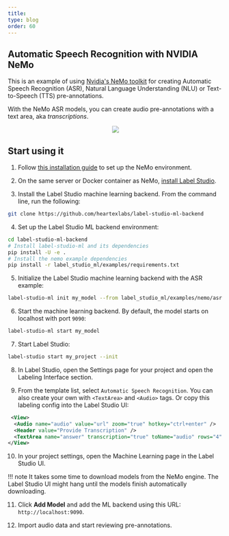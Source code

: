 ```yaml
---
title:
type: blog
order: 60
---
```


## Automatic Speech Recognition with NVIDIA NeMo

This is an example of using [Nvidia's NeMo toolkit](https://github.com/NVIDIA/NeMo) for creating Automatic Speech Recognition (ASR), Natural Language Understanding (NLU) or Text-to-Speech (TTS) pre-annotations.

With the NeMo ASR models, you can create audio pre-annotations with a text area, aka _transcriptions_.

<div style="margin:auto; text-align:center; width:100%"><img src="/images/nemo-asr.png" style="opacity: 0.7"/></div>


## Start using it

1. Follow [this installation guide](https://github.com/NVIDIA/NeMo#installation) to set up the NeMo environment.

2. On the same server or Docker container as NeMo, [install Label Studio](https://labelstud.io/guide/#Quickstart). 

3. Install the Label Studio machine learning backend. From the command line, run the following: 
```bash
git clone https://github.com/heartexlabs/label-studio-ml-backend  
```
4. Set up the Label Studio ML backend environment:
```bash
cd label-studio-ml-backend
# Install label-studio-ml and its dependencies
pip install -U -e .
# Install the nemo example dependencies
pip install -r label_studio_ml/examples/requirements.txt
```

5. Initialize the Label Studio machine learning backend with the ASR example:
```bash
label-studio-ml init my_model --from label_studio_ml/examples/nemo/asr.py
```

6. Start the machine learning backend. By default, the model starts on localhost with port `9090`:
```bash
label-studio-ml start my_model
```

7. Start Label Studio:
```bash
label-studio start my_project --init
```
   
8. In Label Studio, open the Settings page for your project and open the Labeling Interface section.

9. From the template list, select `Automatic Speech Recognition`. You can also create your own with `<TextArea>` and `<Audio>` tags. Or copy this labeling config into the Label Studio UI: 

```xml    
 <View>
  <Audio name="audio" value="url" zoom="true" hotkey="ctrl+enter" />
  <Header value="Provide Transcription" />
  <TextArea name="answer" transcription="true" toName="audio" rows="4" editable="true" maxSubmissions="1" />
</View>
```

10. In your project settings, open the Machine Learning page in the Label Studio UI. 


!!! note
    It takes some time to download models from the NeMo engine. The Label Studio UI might hang until the models finish automatically downloading.

    
11. Click **Add Model** and add the ML backend using this URL: `http://localhost:9090`.

12. Import audio data and start reviewing pre-annotations.

